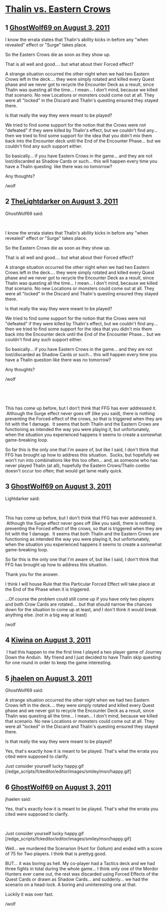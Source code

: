 # [Thalin vs. Eastern Crows](https://community.fantasyflightgames.com/topic/50886-thalin-vs-eastern-crows/)

## 1 [GhostWolf69 on August 3, 2011](https://community.fantasyflightgames.com/topic/50886-thalin-vs-eastern-crows/?do=findComment&comment=508102)

I know the errata states that Thalin's ability kicks in before any "when revealed" effect or "Surge" takes place.

So the Eastern Crows die as soon as they show up.

That is all well and good.... but what about their Forced effect?

A strange situation occurred the other night when we had two Eastern Crows left in the deck.... they were simply rotated and killed every Quest phase and we never got to recycle the Encounter Deck as a result, since Thalin was questing all the time... I mean... I don't mind, because we killed that scenario. No new Locations or monsters could come out at all. They were all "locked" in the Discard and Thalin's questing ensured they stayed there.

Is that really the way they were meant to be played?

We tried to find some support for the notion that the Crows were not "defeated" if they were killed by Thalin's effect, but we couldn't find any... then we tried to find some support for the idea that you didn't mix them back into the Encounter deck until the End of the Encounter Phase... but we couldn't find any such support either.

So basically... if you have Eastern Crows in the game... and they are not lost/discarded as Shadow Cards or such... this will happen every time you have a Thalin questing  like there was no tomorrow?

Any thoughts?

/wolf

## 2 [TheLightdarker on August 3, 2011](https://community.fantasyflightgames.com/topic/50886-thalin-vs-eastern-crows/?do=findComment&comment=508106)

GhostWolf69 said:

 

I know the errata states that Thalin's ability kicks in before any "when revealed" effect or "Surge" takes place.

So the Eastern Crows die as soon as they show up.

That is all well and good.... but what about their Forced effect?

A strange situation occurred the other night when we had two Eastern Crows left in the deck.... they were simply rotated and killed every Quest phase and we never got to recycle the Encounter Deck as a result, since Thalin was questing all the time... I mean... I don't mind, because we killed that scenario. No new Locations or monsters could come out at all. They were all "locked" in the Discard and Thalin's questing ensured they stayed there.

Is that really the way they were meant to be played?

We tried to find some support for the notion that the Crows were not "defeated" if they were killed by Thalin's effect, but we couldn't find any... then we tried to find some support for the idea that you didn't mix them back into the Encounter deck until the End of the Encounter Phase... but we couldn't find any such support either.

So basically... if you have Eastern Crows in the game... and they are not lost/discarded as Shadow Cards or such... this will happen every time you have a Thalin question like there was no tomorrow?

Any thoughts?

/wolf

 

 

This has come up before, but I don't think that FFG has ever addressed it.  Although the Surge effect never goes off (like you said), there is nothing preventing the Forced effect of the crows, so that is triggered when they are hit with the 1 damage.  It seems that both Thalin and the Eastern Crows are functioning as intended the way you were playing it, but unfortunately, when the situation you experienced happens it seems to create a somewhat game-breaking loop.

So far this is the only one that I'm aware of, but like I said, I don't think that FFG has brought up how to address this situation.  Sucks, but hopefully we won't run into combinations like this too often... and, as someone who has never played Thalin (at all), hopefully the Eastern Crows/Thalin combo doesn't occur too often; that would get lame really quick.

## 3 [GhostWolf69 on August 3, 2011](https://community.fantasyflightgames.com/topic/50886-thalin-vs-eastern-crows/?do=findComment&comment=508107)

Lightdarker said:

 

This has come up before, but I don't think that FFG has ever addressed it.  Although the Surge effect never goes off (like you said), there is nothing preventing the Forced effect of the crows, so that is triggered when they are hit with the 1 damage.  It seems that both Thalin and the Eastern Crows are functioning as intended the way you were playing it, but unfortunately, when the situation you experienced happens it seems to create a somewhat game-breaking loop.

So far this is the only one that I'm aware of, but like I said, I don't think that FFG has brought up how to address this situation.



Thank you for the answer.

I think I will house Rule that this Particular Forced Effect will take place at the End of the Phase when it is triggered.

...Of course the problem could still come up if you have only two players and both Crow Cards are rotated.... but that should narrow the chances down for the situation to come up at least, and I don't think it would break anything else. (not in a big way at least)

/wolf

## 4 [Kiwina on August 3, 2011](https://community.fantasyflightgames.com/topic/50886-thalin-vs-eastern-crows/?do=findComment&comment=508116)

 I had this happen to me the first time I played a two player game of Journey Down the Anduin.  My friend and I just decided to have Thalin skip questing for one round in order to keep the game interesting.

## 5 [jhaelen on August 3, 2011](https://community.fantasyflightgames.com/topic/50886-thalin-vs-eastern-crows/?do=findComment&comment=508147)

GhostWolf69 said:

A strange situation occurred the other night when we had two Eastern Crows left in the deck.... they were simply rotated and killed every Quest phase and we never got to recycle the Encounter Deck as a result, since Thalin was questing all the time... I mean... I don't mind, because we killed that scenario. No new Locations or monsters could come out at all. They were all "locked" in the Discard and Thalin's questing ensured they stayed there.

Is that really the way they were meant to be played?



Yes, that's exactly how it is meant to be played. That's what the errata you cited were supposed to clarify.

Just consider yourself lucky happy.gif [/edge_scripts/fckeditor/editor/images/smiley/msn/happy.gif]

## 6 [GhostWolf69 on August 3, 2011](https://community.fantasyflightgames.com/topic/50886-thalin-vs-eastern-crows/?do=findComment&comment=508154)

jhaelen said:

Yes, that's exactly how it is meant to be played. That's what the errata you cited were supposed to clarify.

 

Just consider yourself lucky happy.gif [/edge_scripts/fckeditor/editor/images/smiley/msn/happy.gif]



Well... we murdered the Scenarion (Hunt for Gollum) and ended with a score of 75 for Two players. I think that is prettyg good.

BUT... it was boring as hell. My co-player had a Tactics deck and we had three fights in total during the whole game... I think only one of the Mordor Hunters ever came out, the rest was discarded using Forced Effects of the Quest Cards or drawn as Shadow Cards... and suddenly... we had the scenario on a head-lock. A boring and uninteresting one at that.

Luckily it was over fast.

/wolf


